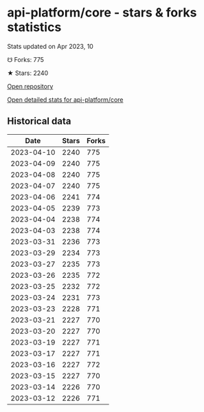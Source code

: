 # api-platform/core - stars & forks statistics

Stats updated on Apr 2023, 10

☋ Forks: 775

★ Stars: 2240

[Open repository](https://github.com/api-platform/core)

[Open detailed stats for api-platform/core](https://reviewgithub.com/rep/api-platform/core)

## Historical data
| Date | Stars | Forks |
|------|-------|-------|
| 2023-04-10 | 2240 | 775 | 
| 2023-04-09 | 2240 | 775 | 
| 2023-04-08 | 2240 | 775 | 
| 2023-04-07 | 2240 | 775 | 
| 2023-04-06 | 2241 | 774 | 
| 2023-04-05 | 2239 | 773 | 
| 2023-04-04 | 2238 | 774 | 
| 2023-04-03 | 2238 | 774 | 
| 2023-03-31 | 2236 | 773 | 
| 2023-03-29 | 2234 | 773 | 
| 2023-03-27 | 2235 | 773 | 
| 2023-03-26 | 2235 | 772 | 
| 2023-03-25 | 2232 | 772 | 
| 2023-03-24 | 2231 | 773 | 
| 2023-03-23 | 2228 | 771 | 
| 2023-03-21 | 2227 | 770 | 
| 2023-03-20 | 2227 | 770 | 
| 2023-03-19 | 2227 | 771 | 
| 2023-03-17 | 2227 | 771 | 
| 2023-03-16 | 2227 | 772 | 
| 2023-03-15 | 2227 | 770 | 
| 2023-03-14 | 2226 | 770 | 
| 2023-03-12 | 2226 | 771 | 

